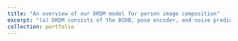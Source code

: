 ```yaml
---
title: "An overview of our DRDM model for person image composition"
excerpt: "(a) DRDM consists of the BSDB, pose encoder, and noise prediction block.(b) We design a disentangled classifier-free guided sampling, which amplifies the conditional signals of texture and pose based on parsing map, ensuring a close alignment between the appearance of the generated person image and the target pose. <br/><img src='/images/drdm.png'>"
collection: portfolio
---
```


